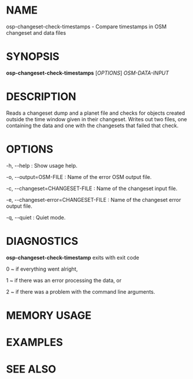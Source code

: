 
# NAME

osp-changeset-check-timestamps - Compare timestamps in OSM changeset and data files

# SYNOPSIS

**osp-changeset-check-timestamps** \[*OPTIONS*\] *OSM-DATA-INPUT*

# DESCRIPTION

Reads a changeset dump and a planet file and checks for objects created outside
the time window given in their changeset. Writes out two files, one containing
the data and one with the changesets that failed that check.

# OPTIONS

-h, \--help
:   Show usage help.

-o, \--output=OSM-FILE
:   Name of the error OSM output file.

-c, \--changeset=CHANGESET-FILE
:   Name of the changeset input file.

-e, \--changeset-error=CHANGESET-FILE
:   Name of the changeset error output file.

-q, \--quiet
:   Quiet mode.

# DIAGNOSTICS

**osp-changeset-check-timestamp** exits with exit code

0
  ~ if everything went alright,

1
  ~ if there was an error processing the data, or

2
  ~ if there was a problem with the command line arguments.

# MEMORY USAGE

# EXAMPLES

# SEE ALSO


